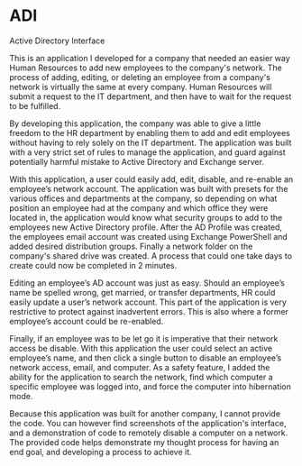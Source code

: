 ADI
===

Active Directory Interface

This is an application I developed for a company that needed an easier way Human Resources to add new employees to the company's network.  The process of adding, editing, or deleting an employee from a company's network is virtually the same at every company.  Human Resources will submit a request to the IT department, and then have to wait for the request to be fulfilled.

By developing this application, the company was able to give a little freedom to the HR department by enabling them to add and edit employees without having to rely solely on the IT department.  The application was built with a very strict set of rules to manage the application, and guard against potentially harmful mistake to Active Directory and Exchange server.

With this application, a user could easily add, edit, disable, and re-enable an employee’s network account.  The application was built with presets for the various offices and departments at the company, so depending on what position an employee had at the company and which office they were located in, the application would know what security groups to add to the employees new Active Directory profile.  After the AD Profile was created, the employees email account was created using Exchange PowerShell and added desired distribution groups.  Finally a network folder on the company's shared drive was created.  A process that could one take days to create could now be completed in 2 minutes.

Editing an employee’s AD account was just as easy.  Should an employee’s name be spelled wrong, get married, or transfer departments, HR could easily update a user’s network account.  This part of the application is very restrictive to protect against inadvertent errors.  This is also where a former employee’s account could be re-enabled.

Finally, if an employee was to be let go it is imperative that their network access be disable.  With this application the user could select an active employee’s name, and then click a single button to disable an employee’s network access, email, and computer.  As a safety feature, I added the ability for the application to search the network, find which computer a specific employee was logged into, and force the computer into hibernation mode.

Because this application was built for another company, I cannot provide the code.  You can however find screenshots of the application's interface, and a demonstration of code to remotely disable a computer on a network.  The provided code helps demonstrate my thought process for having an end goal, and developing a process to achieve it.
